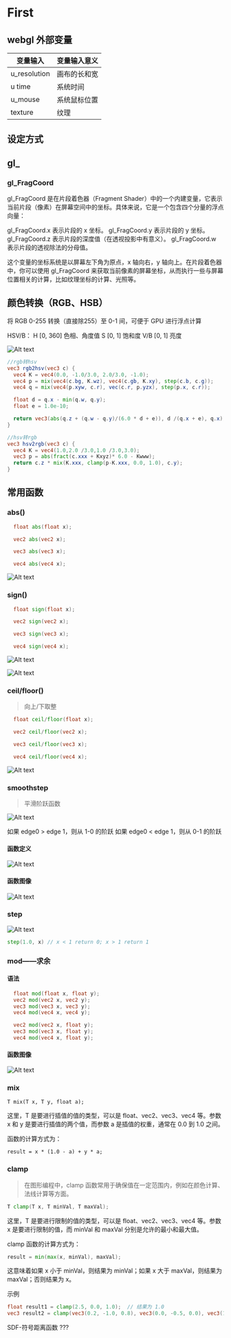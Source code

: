 # First

## webgl 外部变量

| 变量输入     | 变量输入意义 |
| ------------ | ------------ |
| u_resolution | 画布的长和宽 |
| u time       | 系统时间     |
| u_mouse      | 系统鼠标位置 |
| texture      | 纹理         |

## 设定方式

## gl\_

### gl_FragCoord

gl_FragCoord 是在片段着色器（Fragment Shader）中的一个内建变量，它表示当前片段（像素）在屏幕空间中的坐标。具体来说，它是一个包含四个分量的浮点向量：

gl_FragCoord.x 表示片段的 x 坐标。
gl_FragCoord.y 表示片段的 y 坐标。
gl_FragCoord.z 表示片段的深度值（在透视投影中有意义）。
gl_FragCoord.w 表示片段的透视除法的分母值。

这个变量的坐标系统是以屏幕左下角为原点，x 轴向右，y 轴向上。在片段着色器中，你可以使用 gl_FragCoord 来获取当前像素的屏幕坐标，从而执行一些与屏幕位置相关的计算，比如纹理坐标的计算、光照等。

## 颜色转换（RGB、HSB）

将 RGB 0-255 转换（直接除255）至 0-1 间，可便于 GPU 进行浮点计算

HSV/B：
H [0, 360] 色相、角度值
S [0, 1] 饱和度
V/B [0, 1] 亮度

![Alt text](./image/RGB2HSV.png)

```glsl
//rgb转hsv
vec3 rgb2hsv(vec3 c) {
  vec4 K = vec4(0.0, -1.0/3.0, 2.0/3.0, -1.0);
  vec4 p = mix(vec4(c.bg, K.wz), vec4(c.gb, K.xy), step(c.b, c.g));
  vec4 q = mix(vec4(p.xyw, c.r), vec(c.r, p.yzx), step(p.x, c.r));

  float d = q.x - min(q.w, q.y);
  float e = 1.0e-10;

  return vec3(abs(q.z + (q.w - q.y)/(6.0 * d + e)), d /(q.x + e), q.x);
}

//hsv转rgb
vec3 hsv2rgb(vec3 c) {
  vec4 K = vec4(1.0,2.0 /3.0,1.0 /3.0,3.0);
  vec3 p = abs(fract(c.xxx + Kxyz)* 6.0 - Kwww);
  return c.z * mix(K.xxx, clamp(p-K.xxx, 0.0, 1.0), c.y);
}
```

## 常用函数

### abs()

```glsl
  float abs(float x);

  vec2 abs(vec2 x);

  vec3 abs(vec3 x);

  vec4 abs(vec4 x);
```

![Alt text](./image/abs.png)

### sign()

```glsl
  float sign(float x);

  vec2 sign(vec2 x);

  vec3 sign(vec3 x);

  vec4 sign(vec4 x);
```

![Alt text](./image/sign.png)

![Alt text](./image/sign2.png)

### ceil/floor()

> 向上/下取整

```glsl
  float ceil/floor(float x);

  vec2 ceil/floor(vec2 x);

  vec3 ceil/floor(vec3 x);

  vec4 ceil/floor(vec4 x);
```

![Alt text](./image/ceil.png)

### smoothstep

> 平滑阶跃函数

![Alt text](./image/smoothstep.png)

如果 edge0 > edge 1，则从 1-0 的阶跃
如果 edge0 < edge 1，则从 0-1 的阶跃

#### 函数定义

![Alt text](./image/smoothstep2.png)

#### 函数图像

![Alt text](./image/smoothstep1.png)

### step

![Alt text](./image/step.png)

```glsl
step(1.0, x) // x < 1 return 0; x > 1 return 1
```

### mod——求余

#### 语法

```glsl
  float mod(float x, float y);
  vec2 mod(vec2 x, vec2 y);
  vec3 mod(vec3 x, vec3 y);
  vec4 mod(vec4 x, vec4 y);

  vec2 mod(vec2 x, float y);
  vec3 mod(vec3 x, float y);
  vec4 mod(vec4 x, float y);
```

#### 函数图像

![Alt text](./image/mod1.png)

### mix

```
T mix(T x, T y, float a);
```

这里，T 是要进行插值的值的类型，可以是 float、vec2、vec3、vec4 等。参数 x 和 y 是要进行插值的两个值，而参数 a 是插值的权重，通常在 0.0 到 1.0 之间。

函数的计算方式为：

```
result = x * (1.0 - a) + y * a;
```

### clamp

> 在图形编程中，clamp 函数常用于确保值在一定范围内，例如在颜色计算、法线计算等方面。

```glsl
T clamp(T x, T minVal, T maxVal);
```

这里，T 是要进行限制的值的类型，可以是 float、vec2、vec3、vec4 等。参数 x 是要进行限制的值，而 minVal 和 maxVal 分别是允许的最小和最大值。

clamp 函数的计算方式为：

```glsl
result = min(max(x, minVal), maxVal);
```

这意味着如果 x 小于 minVal，则结果为 minVal；如果 x 大于 maxVal，则结果为 maxVal；否则结果为 x。

示例

```glsl
float result1 = clamp(2.5, 0.0, 1.0);  // 结果为 1.0
vec3 result2 = clamp(vec3(0.2, -1.0, 0.8), vec3(0.0, -0.5, 0.0), vec3(1.0, 0.5, 1.0));  // 结果为 (0.2, -0.5, 0.8)
```

SDF-符号距离函数 ???
